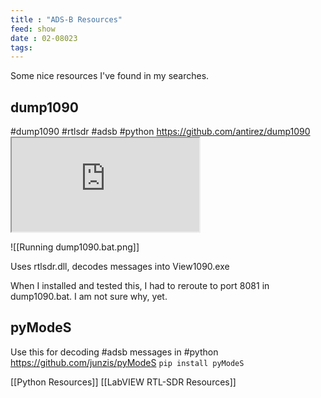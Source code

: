 ```yaml
---
title : "ADS-B Resources"
feed: show
date : 02-08023
tags:
---
```

Some nice resources I've found in my searches.

## dump1090
#dump1090 #rtlsdr #adsb #python 
	https://github.com/antirez/dump1090
	<iframe src="https://github.com/antirez/dump1090">
	</iframe>
	
![[Running dump1090.bat.png]]

Uses rtlsdr.dll, decodes messages into View1090.exe

When I installed and tested this, I had to reroute to port 8081 in dump1090.bat. I am not sure why, yet.


## pyModeS
Use this for decoding #adsb messages in #python 
	https://github.com/junzis/pyModeS
	`pip install pyModeS`

[[Python Resources]]
[[LabVIEW RTL-SDR Resources]]
